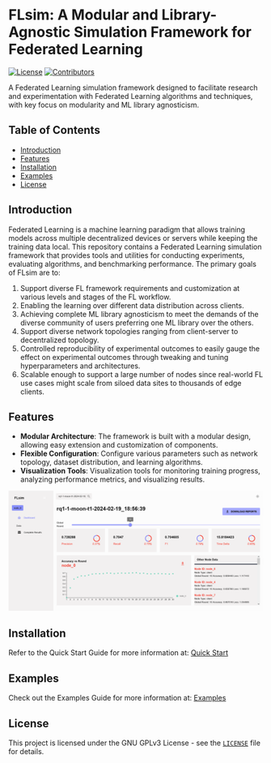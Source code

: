 # FLsim: A Modular and Library-Agnostic Simulation Framework for Federated Learning

[![License](https://img.shields.io/badge/license-GPL-blue.svg)](LICENSE) [![Contributors](https://img.shields.io/github/contributors/mukherjeearnab/FLsim)](https://github.com/mukherjeearnab/FLsim/graphs/contributors)

A Federated Learning simulation framework designed to facilitate research and experimentation with Federated Learning algorithms and techniques, with key focus on modularity and ML library agnosticism.

## Table of Contents

- [Introduction](#introduction)
- [Features](#features)
- [Installation](#installation)
- [Examples](#examples)
- [License](#license)

## Introduction

Federated Learning is a machine learning paradigm that allows training models across multiple decentralized devices or servers while keeping the training data local. This repository contains a Federated Learning simulation framework that provides tools and utilities for conducting experiments, evaluating algorithms, and benchmarking performance. The primary goals of FLsim are to:

1. Support diverse FL framework requirements and customization at various levels and stages of the FL workflow.
2. Enabling the learning over different data distribution across clients.
3. Achieving complete ML library agnosticism to meet the demands of the diverse community of users preferring one ML library over the others.
4. Support diverse network topologies ranging from client-server to decentralized topology.
5. Controlled reproducibility of experimental outcomes to easily gauge the effect on experimental outcomes through tweaking and tuning hyperparameters and architectures.
6. Scalable enough to support a large number of nodes since real-world FL use cases might scale from siloed data sites to thousands of edge clients.

## Features

- **Modular Architecture**: The framework is built with a modular design, allowing easy extension and customization of components.
- **Flexible Configuration**: Configure various parameters such as network topology, dataset distribution, and learning algorithms.
- **Visualization Tools**: Visualization tools for monitoring training progress, analyzing performance metrics, and visualizing results.

![Visualization Dashboard](./docs/assets/perflogger-dashboard.png)

## Installation

Refer to the Quick Start Guide for more information at: [Quick Start](docs/quick-start/readme.md)

## Examples

Check out the Examples Guide for more information at: [Examples](docs/examples/readme.md)

## License

This project is licensed under the GNU GPLv3 License - see the [`LICENSE`](./LICENSE) file for details.
